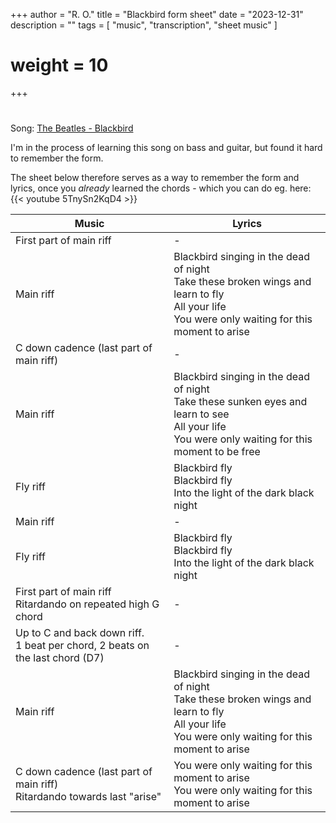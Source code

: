 +++
author = "R. O."
title = "Blackbird form sheet"
date = "2023-12-31"
description = ""
tags = [
    "music",
    "transcription",
    "sheet music"
]
# weight = 10
+++

# 

Song: [The Beatles - Blackbird](https://www.youtube.com/watch?v=Man4Xw8Xypo)

I'm in the process of learning this song on bass and guitar, but found it hard to remember the form.

The sheet below therefore serves as a way to remember the form and lyrics, once you _already_ learned the chords - which you can do eg. here: {{< youtube 5TnySn2KqD4 >}}

| Music                                                                             | Lyrics                                                                                                                                                    |
| --------------------------------------------------------------------------------- | --------------------------------------------------------------------------------------------------------------------------------------------------------- |
| First part of main riff                                                           | -                                                                                                                                                         |
| Main riff                                                                         | Blackbird singing in the dead of night<br/>Take these broken wings and learn to fly<br/>All your life<br/>You were only waiting for this moment to arise  |
| C down cadence (last part of main riff)                                           | -                                                                                                                                                         |
| Main riff                                                                         | Blackbird singing in the dead of night<br/>Take these sunken eyes and learn to see<br/>All your life<br/>You were only waiting for this moment to be free |
| Fly riff                                                                          | Blackbird fly<br/>Blackbird fly<br/>Into the light of the dark black night                                                                                |
| Main riff                                                                         | -                                                                                                                                                         |
| Fly riff                                                                          | Blackbird fly<br/>Blackbird fly<br/>Into the light of the dark black night                                                                                |
| First part of main riff<br/>Ritardando on repeated high G chord                   | -                                                                                                                                                         |
| Up to C and back down riff. <br/>1 beat per chord, 2 beats on the last chord (D7) | -                                                                                                                                                         |
| Main riff                                                                         | Blackbird singing in the dead of night<br/>Take these broken wings and learn to fly<br/>All your life<br/>You were only waiting for this moment to arise  |
| C down cadence (last part of main riff)<br/>Ritardando towards last "arise"       | You were only waiting for this moment to arise<br/>You were only waiting for this moment to arise                                                         |
